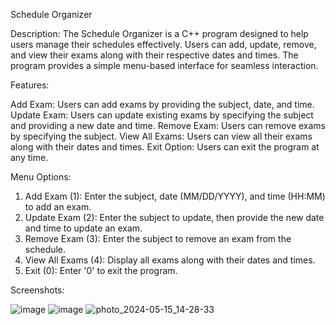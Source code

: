 Schedule Organizer

Description: The Schedule Organizer is a C++ program designed to help users manage their schedules effectively. Users can add, update, remove, and view their exams along with their respective dates and times. The program provides a simple menu-based interface for seamless interaction.

Features:

Add Exam: Users can add exams by providing the subject, date, and time.
Update Exam: Users can update existing exams by specifying the subject and providing a new date and time.
Remove Exam: Users can remove exams by specifying the subject.
View All Exams: Users can view all their exams along with their dates and times.
Exit Option: Users can exit the program at any time.

Menu Options:

1) Add Exam (1): Enter the subject, date (MM/DD/YYYY), and time (HH:MM) to add an exam.
2) Update Exam (2): Enter the subject to update, then provide the new date and time to update an exam.
3) Remove Exam (3): Enter the subject to remove an exam from the schedule.
4) View All Exams (4): Display all exams along with their dates and times.
5) Exit (0): Enter '0' to exit the program.

Screenshots:

![image](https://github.com/akylaijumana/Schedule-Organizer/assets/150505438/9e210305-e92c-4755-9864-a17fefaf836f)
![image](https://github.com/akylaijumana/Schedule-Organizer/assets/150505438/7051c0e1-77d4-4b33-9710-2a50d7ffb392)
![photo_2024-05-15_14-28-33](https://github.com/akylaijumana/Schedule-Organizer/assets/150505438/0bed16d5-dc6c-45df-b399-05ee6890baac)

